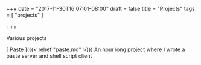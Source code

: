+++
date = "2017-11-30T16:07:01-08:00"
draft = false
title = "Projects"
tags = [ "projects" ]

+++

Various projects

[ Paste ]({{< relref "paste.md" >}})
An hour long project where I wrote a paste server and shell script client
